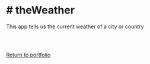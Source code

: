 <h1># theWeather</h1>
<p> This app tells us the current weather of a city or country</p>
<br/>

<h2></h2>
<a href='https://dyamond.up.railway.app'> Return to portfolio</a>
